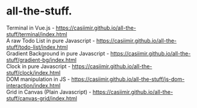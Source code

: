 # all-the-stuff.

Terminal in Vue.js - https://casiimir.github.io/all-the-stuff/terminal/index.html <br>
A raw Todo List in pure Javascript - https://casiimir.github.io/all-the-stuff/todo-list/index.html <br>
Gradient Background in pure Javascript - https://casiimir.github.io/all-the-stuff/gradient-bg/index.html <br>
Clock in pure Javascript - https://casiimir.github.io/all-the-stuff/clock/index.html <br>
DOM manipulation in JS - https://casiimir.github.io/all-the-stuff/js-dom-interaction/index.html <br>
Grid in Canvas (Plain Javascript) - https://casiimir.github.io/all-the-stuff/canvas-grid/index.html <br>
